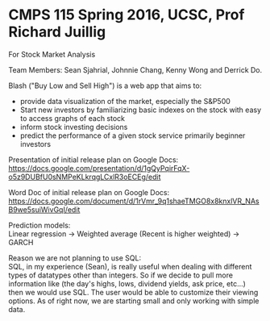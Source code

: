 # CMPS 115 Spring 2016, UCSC, Prof Richard Juillig

For Stock Market Analysis

Team Members: Sean Sjahrial, Johnnie Chang, Kenny Wong and Derrick Do.

Blash ("Buy Low and Sell High") is a web app that aims to:

* provide data visualization of the market, especially the S&P500
* Start new investors by familiarizing basic indexes on the stock with easy to access graphs of each stock
* inform stock investing decisions
* predict the performance of a given stock service primarily beginner investors


Presentation of initial release plan on Google Docs:
https://docs.google.com/presentation/d/1gQyPqirFqX-o5z9DUBfU0sNMPeKLkrqgLCxlR3oECEg/edit

Word Doc of initial release plan on Google Docs:
https://docs.google.com/document/d/1rVmr_9q1shaeTMGO8x8knxlVR_NAsB9we5suiWivGqI/edit


Prediction models: <br />
Linear regression -> Weighted average (Recent is higher weighted) -> GARCH

Reason we are not planning to use SQL: <br />
SQL, in my experience (Sean), is really useful when dealing with different types of datatypes other than integers. So if we decide to pull more information like (the day's highs, lows, dividend yields, ask price, etc...) then we would use SQL. The user would be able to customize their viewing options. 
As of right now, we are starting small and only working with simple data.
